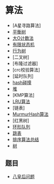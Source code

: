 

# 算法

- [A星寻路算法]
- [平衡树](balance_tree.md)
- [大O计数法](big_o_notation.md)
- [有限状态机](fsm.md)
- [行为树](behavior_tree.md)
- [二叉树]
- [布隆过滤器]
- [crc校验算法]
- [延时队列]
- [hash碰撞](hash_collision.md)
- [堆](heap.md)
- [KMP算法]
- [LRU算法](lru.md)
- [链表]
- [MurmurHash算法](murmur_hash.md)
- [红黑树]
- [环形队列](ring_buffer.md)
- [跳表](skiplist.md)
- [排序算法总结](sort.md)
- [树](tree.md)



## 题目

- [八皇后问题](eight_queen.md)

